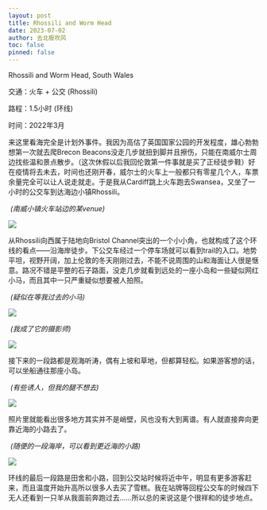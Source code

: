 ```yaml
---
layout: post
title: Rhossili and Worm Head
date: 2023-07-02
author: 去北极吹风
toc: false
pinned: false
---
```

Rhossili and Worm Head, South Wales

交通：火车 + 公交 (Rhossili)

路程：1.5小时 (环线)

时间：2022年3月

来这里看海完全是计划外事件。我因为高估了英国国家公园的开发程度，雄心勃勃想第一次就去爬Brecon Beacons没走几步就扭到脚并且擦伤，只能在南威尔士周边找些温和景点散步。（这次休假以后我回伦敦第一件事就是买了正经徒步鞋）好在疫情将去未去，时间也还刚开春，威尔士的火车上一般都只有零星几个人，车票余量完全可以让人说走就走。于是我从Cardiff跳上火车跑去Swansea，又坐了一小时的公交车到达海边小镇Rhossili。

​  *(南威小镇火车站边的某venue)*

![](https://raw.githubusercontent.com/wkm-um/wkm-um.github.io/master/images/rhossili_1.jpeg)

从Rhossili向西属于陆地向Bristol Channel突出的一个小小角，也就构成了这个环线的看点——沿海岸徒步。下公交车经过一个停车场就可以看到trail的入口。地势平坦，视野开阔，加上伦敦的冬天刚刚过去，不能不说周围的山和海面让人很是惬意。路况不错是平整的石子路面，没走几步就看到远处的一座小岛和一些疑似网红小马，而且其中一只严重疑似想要被人拍照。

​	*(疑似在等我过去的小马)*

![](https://raw.githubusercontent.com/wkm-um/wkm-um.github.io/master/images/rhossili_2.JPEG)

​	*(我成了它的摄影师)*

![](https://raw.githubusercontent.com/wkm-um/wkm-um.github.io/master/images/rhossili_3.jpeg)

接下来的一段路都是观海听涛，偶有上坡和草地，但都算轻松。如果游客想的话，可以坐船通往那座小岛。

​	*(有些诱人，但我的腿不想去)*

![](https://raw.githubusercontent.com/wkm-um/wkm-um.github.io/master/images/rhossili_4.JPEG)

照片里就能看出很多地方其实并不是峭壁，风也没有大到离谱。有人就直接奔向更靠近海的小路去了。

​	*(随便的一段海岸，可以看到更近海的小路)*

![](https://raw.githubusercontent.com/wkm-um/wkm-um.github.io/master/images/rhossili_5.JPEG)

环线的最后一段路是田舍和小路，回到公交站时候将近中午，明显有更多游客赶来，而且温度开始升高所以很多人去买了雪糕。我在站牌等回程公交车的时候四下无人还看到一只羊从我面前奔跑过去……所以总的来说这是个很祥和的徒步地点。

